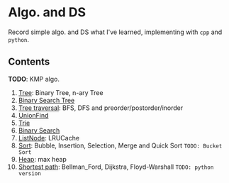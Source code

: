 # Algo. and DS
Record simple algo. and DS what I've learned, implementing with `cpp` and `python`.

## Contents
**TODO**: KMP algo.
1. [Tree](Tree/): Binary Tree, n-ary Tree
2. [Binary Search Tree](BST/)
3. [Tree traversal](Tree_traversal/): BFS, DFS and preorder/postorder/inorder
4. [UnionFind](Union-Find/)
5. [Trie](Trie/)
6. [Binary Search](Binary_Search/)
7. [ListNode](ListNode): LRUCache
8. [Sort](Sort): Bubble, Insertion, Selection, Merge and Quick Sort `TODO: Bucket Sort`
9. [Heap](Heap): max heap
10. [Shortest path](Shortest_path): Bellman_Ford, Dijkstra, Floyd-Warshall `TODO: python version`
